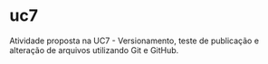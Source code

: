 # uc7

Atividade proposta na UC7 - Versionamento, teste de publicação e alteração de arquivos utilizando Git e GitHub.
